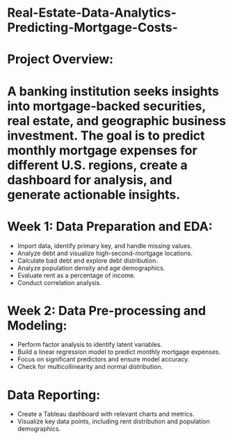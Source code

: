 # Real-Estate-Data-Analytics-Predicting-Mortgage-Costs-
# Project Overview:
# A banking institution seeks insights into mortgage-backed securities, real estate, and geographic business investment. The goal is to predict monthly mortgage expenses for different U.S. regions, create a dashboard for analysis, and generate actionable insights.

# Week 1: Data Preparation and EDA:
* Import data, identify primary key, and handle missing values.
* Analyze debt and visualize high-second-mortgage locations.
* Calculate bad debt and explore debt distribution.
* Analyze population density and age demographics.
* Evaluate rent as a percentage of income.
* Conduct correlation analysis.
# Week 2: Data Pre-processing and Modeling:

* Perform factor analysis to identify latent variables.
* Build a linear regression model to predict monthly mortgage expenses.
* Focus on significant predictors and ensure model accuracy.
* Check for multicollinearity and normal distribution.
# Data Reporting:

* Create a Tableau dashboard with relevant charts and metrics.
* Visualize key data points, including rent distribution and population demographics.
